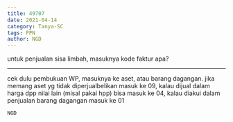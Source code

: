 ```yaml
---
title: 49707
date: 2021-04-14
category: Tanya-SC
tags: PPN
author: NGD
---
```


untuk penjualan sisa limbah, masuknya kode faktur apa?

---

cek dulu pembukuan WP, masuknya ke aset, atau barang dagangan. jika memang aset yg tidak diperjualbelikan masuk ke 09, kalau dijual dalam harga dpp nilai lain (misal pakai hpp) bisa masuk ke 04, kalau diakui dalam penjualan barang dagangan masuk ke 01

`NGD`
